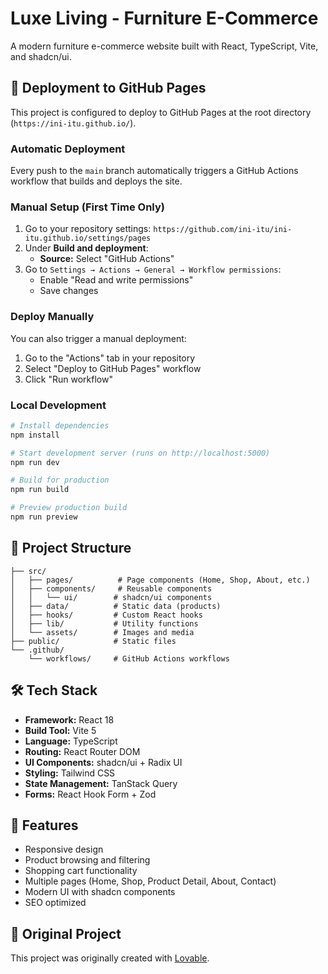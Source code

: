 # Luxe Living - Furniture E-Commerce

A modern furniture e-commerce website built with React, TypeScript, Vite, and shadcn/ui.

## 🚀 Deployment to GitHub Pages

This project is configured to deploy to GitHub Pages at the root directory (`https://ini-itu.github.io/`).

### Automatic Deployment

Every push to the `main` branch automatically triggers a GitHub Actions workflow that builds and deploys the site.

### Manual Setup (First Time Only)

1. Go to your repository settings: `https://github.com/ini-itu/ini-itu.github.io/settings/pages`
2. Under **Build and deployment**:
   - **Source:** Select "GitHub Actions"
3. Go to `Settings → Actions → General → Workflow permissions`:
   - Enable "Read and write permissions"
   - Save changes

### Deploy Manually

You can also trigger a manual deployment:
1. Go to the "Actions" tab in your repository
2. Select "Deploy to GitHub Pages" workflow
3. Click "Run workflow"

### Local Development

```bash
# Install dependencies
npm install

# Start development server (runs on http://localhost:5000)
npm run dev

# Build for production
npm run build

# Preview production build
npm run preview
```

## 📁 Project Structure

```
├── src/
│   ├── pages/          # Page components (Home, Shop, About, etc.)
│   ├── components/     # Reusable components
│   │   └── ui/        # shadcn/ui components
│   ├── data/          # Static data (products)
│   ├── hooks/         # Custom React hooks
│   ├── lib/           # Utility functions
│   └── assets/        # Images and media
├── public/            # Static files
└── .github/
    └── workflows/     # GitHub Actions workflows
```

## 🛠️ Tech Stack

- **Framework:** React 18
- **Build Tool:** Vite 5
- **Language:** TypeScript
- **Routing:** React Router DOM
- **UI Components:** shadcn/ui + Radix UI
- **Styling:** Tailwind CSS
- **State Management:** TanStack Query
- **Forms:** React Hook Form + Zod

## 🎨 Features

- Responsive design
- Product browsing and filtering
- Shopping cart functionality
- Multiple pages (Home, Shop, Product Detail, About, Contact)
- Modern UI with shadcn components
- SEO optimized

## 📝 Original Project

This project was originally created with [Lovable](https://lovable.dev/projects/d74b3924-cb0e-4cfd-9524-b71c46ae83c6).
